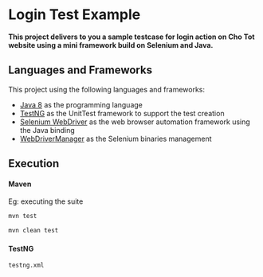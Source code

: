 # Login Test Example
**This project delivers to you a sample testcase for login action on Cho Tot website using a mini framework build on Selenium and Java.**

## Languages and Frameworks

This project using the following languages and frameworks:

* [Java 8](https://www.oracle.com/java/technologies/javase-downloads.html) as the programming language
* [TestNG](https://testng.org/doc/) as the UnitTest framework to support the test creation
* [Selenium WebDriver](https://www.selenium.dev/) as the web browser automation framework using the Java binding
* [WebDriverManager](https://github.com/bonigarcia/webdrivermanager) as the Selenium binaries management

## Execution
#### Maven
Eg: executing the suite
``` bash
mvn test
```
``` bash
mvn clean test
```

#### TestNG
``` bash
testng.xml
```